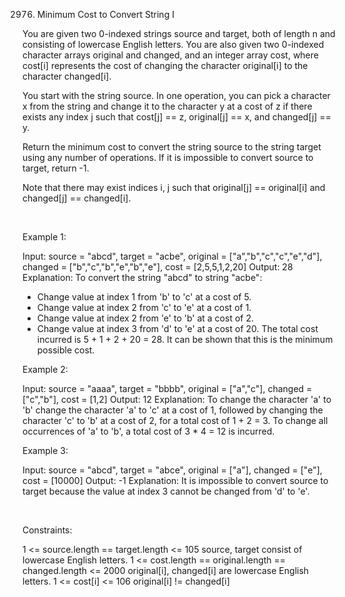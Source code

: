 2976. Minimum Cost to Convert String I

You are given two 0-indexed strings source and target, both of length n and consisting of lowercase English letters. You are also given two 0-indexed character arrays original and changed, and an integer array cost, where cost[i] represents the cost of changing the character original[i] to the character changed[i].

You start with the string source. In one operation, you can pick a character x from the string and change it to the character y at a cost of z if there exists any index j such that cost[j] == z, original[j] == x, and changed[j] == y.

Return the minimum cost to convert the string source to the string target using any number of operations. If it is impossible to convert source to target, return -1.

Note that there may exist indices i, j such that original[j] == original[i] and changed[j] == changed[i].

 

Example 1:

Input: source = "abcd", target = "acbe", original = ["a","b","c","c","e","d"], changed = ["b","c","b","e","b","e"], cost = [2,5,5,1,2,20]
Output: 28
Explanation: To convert the string "abcd" to string "acbe":
- Change value at index 1 from 'b' to 'c' at a cost of 5.
- Change value at index 2 from 'c' to 'e' at a cost of 1.
- Change value at index 2 from 'e' to 'b' at a cost of 2.
- Change value at index 3 from 'd' to 'e' at a cost of 20.
The total cost incurred is 5 + 1 + 2 + 20 = 28.
It can be shown that this is the minimum possible cost.


Example 2:

Input: source = "aaaa", target = "bbbb", original = ["a","c"], changed = ["c","b"], cost = [1,2]
Output: 12
Explanation: To change the character 'a' to 'b' change the character 'a' to 'c' at a cost of 1, followed by changing the character 'c' to 'b' at a cost of 2, for a total cost of 1 + 2 = 3. To change all occurrences of 'a' to 'b', a total cost of 3 * 4 = 12 is incurred.


Example 3:

Input: source = "abcd", target = "abce", original = ["a"], changed = ["e"], cost = [10000]
Output: -1
Explanation: It is impossible to convert source to target because the value at index 3 cannot be changed from 'd' to 'e'.


 

Constraints:

1 <= source.length == target.length <= 105
source, target consist of lowercase English letters.
1 <= cost.length == original.length == changed.length <= 2000
original[i], changed[i] are lowercase English letters.
1 <= cost[i] <= 106
original[i] != changed[i]
